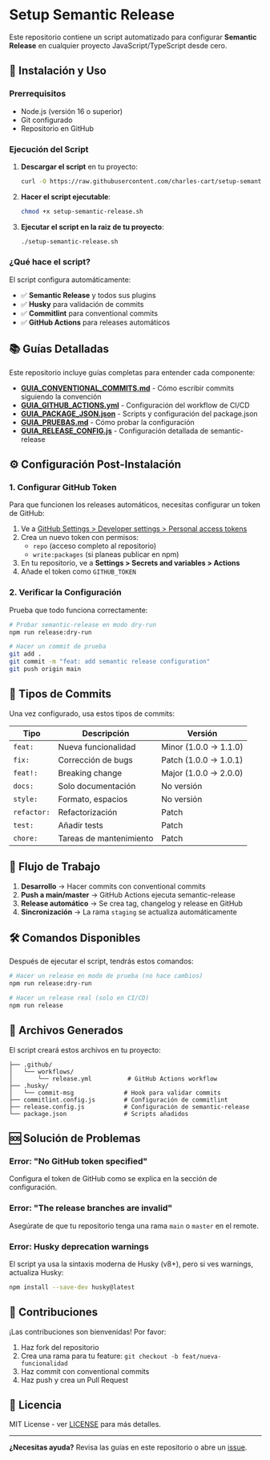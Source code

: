 # Setup Semantic Release

Este repositorio contiene un script automatizado para configurar **Semantic Release** en cualquier proyecto JavaScript/TypeScript desde cero.

## 🚀 Instalación y Uso

### Prerrequisitos

- Node.js (versión 16 o superior)
- Git configurado
- Repositorio en GitHub

### Ejecución del Script

1. **Descargar el script** en tu proyecto:
   ```bash
   curl -O https://raw.githubusercontent.com/charles-cart/setup-semantic-release/main/setup-semantic-release.sh
   ```

2. **Hacer el script ejecutable**:
   ```bash
   chmod +x setup-semantic-release.sh
   ```

3. **Ejecutar el script en la raiz de tu proyecto**:
   ```bash
   ./setup-semantic-release.sh
   ```

### ¿Qué hace el script?

El script configura automáticamente:

- ✅ **Semantic Release** y todos sus plugins
- ✅ **Husky** para validación de commits
- ✅ **Commitlint** para conventional commits
- ✅ **GitHub Actions** para releases automáticos

## 📚 Guías Detalladas

Este repositorio incluye guías completas para entender cada componente:

- **[GUIA_CONVENTIONAL_COMMITS.md](./GUIA_CONVENTIONAL_COMMITS.md)** - Cómo escribir commits siguiendo la convención
- **[GUIA_GITHUB_ACTIONS.yml](./GUIA_GITHUB_ACTIONS.yml)** - Configuración del workflow de CI/CD
- **[GUIA_PACKAGE_JSON.json](./GUIA_PACKAGE_JSON.json)** - Scripts y configuración del package.json
- **[GUIA_PRUEBAS.md](./GUIA_PRUEBAS.md)** - Cómo probar la configuración
- **[GUIA_RELEASE_CONFIG.js](./GUIA_RELEASE_CONFIG.js)** - Configuración detallada de semantic-release

## ⚙️ Configuración Post-Instalación

### 1. Configurar GitHub Token

Para que funcionen los releases automáticos, necesitas configurar un token de GitHub:

1. Ve a [GitHub Settings > Developer settings > Personal access tokens](https://github.com/settings/tokens)
2. Crea un nuevo token con permisos:
   - `repo` (acceso completo al repositorio)
   - `write:packages` (si planeas publicar en npm)
3. En tu repositorio, ve a **Settings > Secrets and variables > Actions**
4. Añade el token como `GITHUB_TOKEN`

### 2. Verificar la Configuración

Prueba que todo funciona correctamente:

```bash
# Probar semantic-release en modo dry-run
npm run release:dry-run

# Hacer un commit de prueba
git add .
git commit -m "feat: add semantic release configuration"
git push origin main
```

## 🎯 Tipos de Commits

Una vez configurado, usa estos tipos de commits:

| Tipo | Descripción | Versión |
|------|-------------|---------|
| `feat:` | Nueva funcionalidad | Minor (1.0.0 → 1.1.0) |
| `fix:` | Corrección de bugs | Patch (1.0.0 → 1.0.1) |
| `feat!:` | Breaking change | Major (1.0.0 → 2.0.0) |
| `docs:` | Solo documentación | No versión |
| `style:` | Formato, espacios | No versión |
| `refactor:` | Refactorización | Patch |
| `test:` | Añadir tests | Patch |
| `chore:` | Tareas de mantenimiento | Patch |

## 🔄 Flujo de Trabajo

1. **Desarrollo** → Hacer commits con conventional commits
2. **Push a main/master** → GitHub Actions ejecuta semantic-release
3. **Release automático** → Se crea tag, changelog y release en GitHub
4. **Sincronización** → La rama `staging` se actualiza automáticamente

## 🛠️ Comandos Disponibles

Después de ejecutar el script, tendrás estos comandos:

```bash
# Hacer un release en modo de prueba (no hace cambios)
npm run release:dry-run

# Hacer un release real (solo en CI/CD)
npm run release
```

## 📁 Archivos Generados

El script creará estos archivos en tu proyecto:

```
├── .github/
│   └── workflows/
│       └── release.yml          # GitHub Actions workflow
├── .husky/
│   └── commit-msg              # Hook para validar commits
├── commitlint.config.js        # Configuración de commitlint
├── release.config.js           # Configuración de semantic-release
└── package.json                # Scripts añadidos
```

## 🆘 Solución de Problemas

### Error: "No GitHub token specified"

Configura el token de GitHub como se explica en la sección de configuración.

### Error: "The release branches are invalid"

Asegúrate de que tu repositorio tenga una rama `main` o `master` en el remote.

### Error: Husky deprecation warnings

El script ya usa la sintaxis moderna de Husky (v8+), pero si ves warnings, actualiza Husky:

```bash
npm install --save-dev husky@latest
```

## 🤝 Contribuciones

¡Las contribuciones son bienvenidas! Por favor:

1. Haz fork del repositorio
2. Crea una rama para tu feature: `git checkout -b feat/nueva-funcionalidad`
3. Haz commit con conventional commits
4. Haz push y crea un Pull Request

## 📄 Licencia

MIT License - ver [LICENSE](LICENSE) para más detalles.

---

**¿Necesitas ayuda?** Revisa las guías en este repositorio o abre un [issue](https://github.com/charles-cart/setup-semantic-release/issues).
